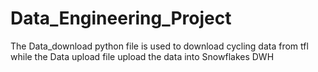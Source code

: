 # Data_Engineering_Project

The Data_download python file is used to download cycling data from  tfl while the Data upload file upload the data into Snowflakes DWH
